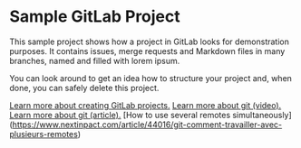 # Sample GitLab Project

This sample project shows how a project in GitLab looks for demonstration purposes. It contains issues, merge requests and Markdown files in many branches,
named and filled with lorem ipsum.

You can look around to get an idea how to structure your project and, when done, you can safely delete this project.

[Learn more about creating GitLab projects.](https://docs.gitlab.com/ee/gitlab-basics/create-project.html)
[Learn more about git (video).](https://grafikart.fr/formations/git)
[Learn more about git (article).](https://www.pierre-giraud.com/git-github-apprendre-cours/)
[How to use several remotes simultaneously] (https://www.nextinpact.com/article/44016/git-comment-travailler-avec-plusieurs-remotes)
